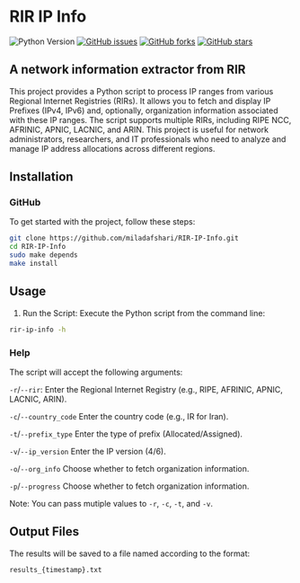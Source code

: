 # RIR IP Info

![Python Version](https://img.shields.io/badge/Python-3.8-blue.svg)
[![GitHub issues](https://img.shields.io/github/issues/miladafshari/RIR-IP-Info.svg)](https://github.com/miladafshari/RIR-IP-Info/issues)
[![GitHub forks](https://img.shields.io/github/forks/miladafshari/RIR-IP-Info.svg)](https://github.com/miladafshari/RIR-IP-Info/network)
[![GitHub stars](https://img.shields.io/github/stars/miladafshari/RIR-IP-Info.svg)](https://github.com/miladafshari/RIR-IP-Info/stargazers)

## A network information extractor from RIR

This project provides a Python script to process IP ranges from various Regional Internet Registries (RIRs). It allows you to fetch and display IP Prefixes (IPv4, IPv6) and, optionally, organization information associated with these IP ranges. The script supports multiple RIRs, including RIPE NCC, AFRINIC, APNIC, LACNIC, and ARIN.
This project is useful for network administrators, researchers, and IT professionals who need to analyze and manage IP address allocations across different regions.

## Installation

### GitHub

To get started with the project, follow these steps:

```sh
git clone https://github.com/miladafshari/RIR-IP-Info.git
cd RIR-IP-Info
sudo make depends
make install
```

## Usage

1. Run the Script: Execute the Python script from the command line:

```sh
rir-ip-info -h
```

### Help

The script will accept the following arguments:

   `-r`/`--rir`: Enter the Regional Internet Registry (e.g., RIPE, AFRINIC, APNIC, LACNIC, ARIN).

   `-c`/`--country_code` Enter the country code (e.g., IR for Iran).

   `-t`/`--prefix_type` Enter the type of prefix (Allocated/Assigned).

   `-v`/`--ip_version` Enter the IP version (4/6).

   `-o`/`--org_info` Choose whether to fetch organization information.

   `-p`/`--progress` Choose whether to fetch organization information.

   Note: You can pass mutiple values to `-r`, `-c`, `-t`, and `-v`.

## Output Files

The results will be saved to a file named according to the format:

``results_{timestamp}.txt``














